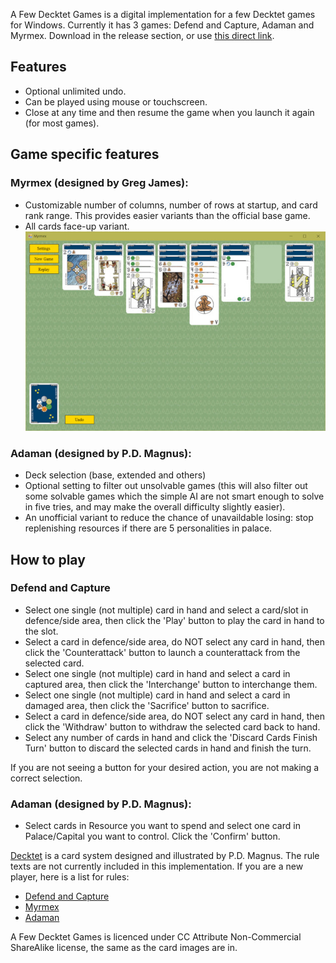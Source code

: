 A Few Decktet Games is a digital implementation for a few Decktet games for Windows. Currently it has 3 games: Defend and Capture, Adaman and Myrmex.
Download in the release section, or use [this direct link](https://github.com/gjchangmu/A-Few-Decktet-Games/releases/download/v3.0/A.Few.Decktet.Games.exe).

## Features
- Optional unlimited undo.
- Can be played using mouse or touchscreen.
- Close at any time and then resume the game when you launch it again (for most games).

## Game specific features

### Myrmex (designed by Greg James):
- Customizable number of columns, number of rows at startup, and card rank range. This provides easier variants than the official base game.
- All cards face-up variant.
![screenshot](https://github.com/gjchangmu/A-Few-Decktet-Games/blob/master/screenshot1.jpg?raw=true)

### Adaman (designed by P.D. Magnus):
- Deck selection (base, extended and others)
- Optional setting to filter out unsolvable games (this will also filter out some solvable games which the simple AI are not smart enough to solve in five tries, and may make the overall difficulty slightly easier).
- An unofficial variant to reduce the chance of unavaildable losing: stop replenishing resources if there are 5 personalities in palace.

## How to play

### Defend and Capture
- Select one single (not multiple) card in hand and select a card/slot in defence/side area, then click the 'Play' button to play the card in hand to the slot.
- Select a card in defence/side area, do NOT select any card in hand, then click the 'Counterattack' button to launch a counterattack from the selected card.
- Select one single (not multiple) card in hand and select a card in captured area, then click the 'Interchange' button to interchange them.
- Select one single (not multiple) card in hand and select a card in damaged area, then click the 'Sacrifice' button to sacrifice.
- Select a card in defence/side area, do NOT select any card in hand, then click the 'Withdraw' button to withdraw the selected card back to hand.
- Select any number of cards in hand and click the 'Discard Cards Finish Turn' button to discard the selected cards in hand and finish the turn. 

If you are not seeing a button for your desired action, you are not making a correct selection.

### Adaman (designed by P.D. Magnus):
- Select cards in Resource you want to spend and select one card in Palace/Capital you want to control. Click the 'Confirm' button.

[Decktet](https://www.decktet.com/) is a card system designed and illustrated by P.D. Magnus.
The rule texts are not currently included in this implementation. If you are a new player, here is a list for rules:
- [Defend and Capture](https://boardgamegeek.com/filepage/277853/defend-and-capture-rule-book)
- [Myrmex](http://decktet.wikidot.com/game:myrmex)
- [Adaman](http://wiki.decktet.com/game:adaman)

A Few Decktet Games is licenced under CC Attribute Non-Commercial ShareAlike license, the same as the card images are in.

